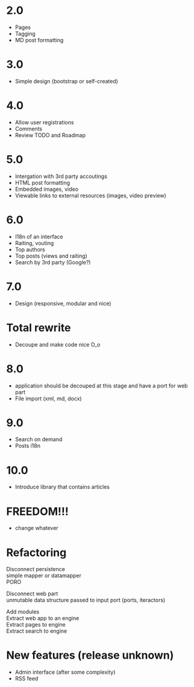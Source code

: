 2.0
===
* Pages
* Tagging
* MD post formatting

3.0
===
* Simple design (bootstrap or self-created)

4.0
===
* Allow user registrations
* Comments
* Review TODO and Roadmap

5.0
===
* Intergation with 3rd party accoutings
* HTML post formatting
* Embedded images, video
* Viewable links to external resources (images, video preview)

6.0
===
* I18n of an interface
* Raiting, vouting
* Top authors
* Top posts (views and raiting)
* Search by 3rd party (Google?)

7.0
===
* Design (responsive, modular and nice)

Total rewrite
=============
* Decoupe and make code nice O_o

8.0
===
* application should be decouped at this stage and have a port for web part
* File import (xml, md, docx)

9.0
===
* Search on demand
* Posts i18n

10.0
====
* Introduce library that contains articles

FREEDOM!!!
=========
* change whatever

Refactoring
=========
Disconnect persistence  
    simple mapper or datamapper  
    PORO  

Disconnect web part  
    unmutable data structure passed to input port (ports, iteractors)  

Add modules  
Extract web app to an engine  
Extract pages to engine  
Extract search to engine  

New features (release unknown)
==============================
* Admin interface (after some complexity)
* RSS feed
